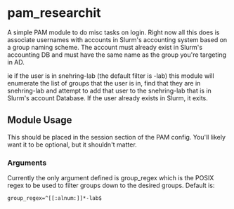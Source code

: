 # pam_researchit
A simple PAM module to do misc tasks on login.
Right now all this does is associate usernames with
accounts in Slurm's accounting system based on a group
naming scheme. The account must already exist in Slurm's
accounting DB and must have the same name as the group you're 
targeting in AD.

ie if the user is in snehring-lab (the default filter is -lab) this
module will enumerate the list of groups that the user is in, find
that they are in snehring-lab and attempt to add that user to the
snehring-lab that is in Slurm's account Database. If the user already
exists in Slurm, it exits.

## Module Usage
This should be placed in the session section of the PAM config. You'll
likely want it to be optional, but it shouldn't matter.

### Arguments
Currently the only argument defined is group_regex which is the POSIX regex
to be used to filter groups down to the desired groups.
Default is:
```
group_regex=^[[:alnum:]]*-lab$
```
